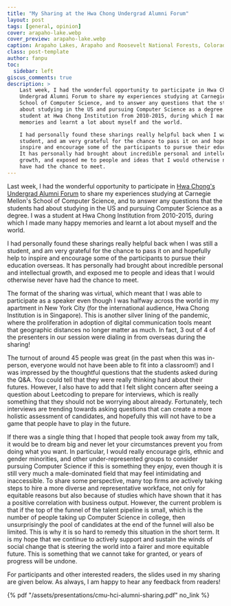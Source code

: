 ```yaml
---
title: "My Sharing at the Hwa Chong Undergrad Alumni Forum"
layout: post
tags: [general, opinion]
cover: arapaho-lake.webp
cover_preview: arapaho-lake.webp
caption: Arapaho Lakes, Arapaho and Roosevelt National Forests, Colorado, USA
class: post-template
author: fanpu
toc:
  sidebar: left
giscus_comments: true
description: >
    Last week, I had the wonderful opportunity to participate in Hwa Chong's
    Undergrad Alumni Forum to share my experiences studying at Carnegie Mellon's
    School of Computer Science, and to answer any questions that the students had
    about studying in the US and pursuing Computer Science as a degree. I was a
    student at Hwa Chong Institution from 2010-2015, during which I made many happy
    memories and learnt a lot about myself and the world.

    I had personally found these sharings really helpful back when I was still a
    student, and am very grateful for the chance to pass it on and hopefully help to
    inspire and encourage some of the participants to pursue their education overseas.
    It has personally had brought about incredible personal and intellectual
    growth, and exposed me to people and ideas that I would otherwise never
    have had the chance to meet.
---
```


Last week, I had the wonderful opportunity to participate in [Hwa Chong's
Undergrad Alumni Forum](https://ecg.hci.edu.sg/undergrad-alumni-forum-2022) to
share my experiences studying at Carnegie Mellon's School of Computer Science,
and to answer any questions that the students had about studying in the US and
pursuing Computer Science as a degree. I was a student at Hwa Chong Institution
from 2010-2015, during which I made many happy memories and learnt a lot about
myself and the world.

I had personally found these sharings really helpful back when I was still a
student, and am very grateful for the chance to pass it on and hopefully help to
inspire and encourage some of the participants to pursue their education overseas.
It has personally had brought about incredible personal and intellectual
growth, and exposed me to people and ideas that I would otherwise never
have had the chance to meet.

The format of the sharing was virtual, which meant that I was able to
participate as a speaker even though I was halfway across the world in my
apartment in New York City (for the international audience, Hwa Chong
Institution is in Singapore). This is another silver lining of the pandemic,
where the proliferation in adoption of digital communication tools meant that
geographic distances no longer matter as much. In fact, 3 out of 4 of the
presenters in our session were dialing in from overseas during the sharing!

The turnout of around 45 people was great (in the past when this was in-person,
everyone would not have been able to fit into a classroom!) and I was impressed by
the thoughtful questions that the students asked during the Q&A. You could
tell that they were really thinking hard about their futures.  However, I also
have to add that I felt slight concern after seeing a question about Leetcoding
to prepare for interviews, which is really something that they should not be
worrying about already.  Fortunately, tech interviews are trending towards
asking questions that can create a more holistic assessment of candidates, and
hopefully this will not have to be a game that people have to play in
the future. 

If there was a single thing that I hoped that people took away from my talk, it
would be to dream big and never let your circumstances prevent you from doing
what you want. In particular, I would really encourage girls, ethnic and gender
minorities, and other under-represented groups to consider pursuing Computer
Science if this is something they enjoy, even though it is still very much a
male-dominated field that may feel intimidating and inaccessible. To
share some perspective, many top firms are actively taking steps to hire a more
diverse and representative workface, not only for equitable reasons but also
because of studies which have shown that it has a positive correlation with 
business output. However, the current problem is that if the top of the funnel
of the talent pipeline is small, which is the number of people taking up
Computer Science in college, then unsurprisingly the pool of candidates at the
end of the funnel will also be limited. This is why it is so hard to remedy this
situation in the short term.  It is my hope that we continue to actively support
and sustain the winds of social change that is steering the world into a fairer
and more equitable future. This is something that we cannot take for granted,
or years of progress will be undone.

For participants and other interested readers, the slides used in my sharing are given below. As always, I am happy to hear any feedback from readers!

{% pdf "/assets/presentations/cmu-hci-alumni-sharing.pdf" no_link %}